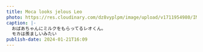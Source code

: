 ```yaml
---
title: Moca looks jelous Leo
photo: https://res.cloudinary.com/dz8vyplpm/image/upload/v1711954980/IMG_8484_anfuiq.jpg
caption: |-
  おばあちゃんにミルクをもらってるレオくん。
  モカは羨ましいみたい
publish-date: 2024-01-21T16:09
---
```

